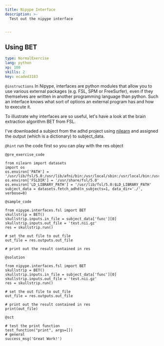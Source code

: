```yaml
---
title: Nipype Interface
description: >-
  Test out the nipype interface


---
```

## Using BET

```yaml
type: NormalExercise
lang: python
xp: 100
skills: 2
key: ecaded3183
```



`@instructions`
In Nipype, interfaces are python modules that allow you to use various external packages (e.g. FSL, SPM or FreeSurfer), even if they themselves are written in another programming language than python. Such an interface knows what sort of options an external program has and how to execute it.

To illustrate why interfaces are so useful, let's have a look at the brain extraction algorithm BET from FSL. 

I've downloaded a subject from the adhd project using [nilearn](http://nilearn.github.io/modules/generated/nilearn.datasets.fetch_adhd.html) and assigned the output (which is a dictionary) to subject_data.

`@hint`
run the code first so you can play with the res object

`@pre_exercise_code`
```{python}
from nilearn import datasets
import os
os.environ['PATH'] = '/usr/lib/fsl/5.0:/usr/lib/afni/bin:/usr/local/sbin:/usr/local/bin:/usr/sbin:/usr/bin:/sbin:/bin'
os.environ['FSLDIR'] = '/usr/share/fsl/5.0'
os.environ['LD_LIBRARY_PATH'] = '/usr/lib/fsl/5.0:$LD_LIBRARY_PATH'
subject_data = datasets.fetch_adhd(n_subjects=1, data_dir='./', verbose=0)
```
`@sample_code`
```{python}
from nipype.interfaces.fsl import BET
skullstrip = BET()
skullstrip.inputs.in_file = subject_data['func'][0]
skullstrip.inputs.out_file = 'test.nii.gz'
res = skullstrip.run()

# set the out file to out_file
out_file = res.outputs.out_file

# print out the result contained in res

```
`@solution`
```{python}
from nipype.interfaces.fsl import BET
skullstrip = BET()
skullstrip.inputs.in_file = subject_data['func'][0]
skullstrip.inputs.out_file = 'test.nii.gz'
res = skullstrip.run()

# set the out file to out_file
out_file = res.outputs.out_file

# print out the result contained in res
print(out_file)
```
`@sct`
```{python}
# test the print function
test_function("print", args=[])
# general
success_msg('Great Work!')
```




